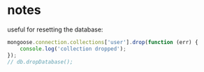 # notes

useful for resetting the database:
```js
mongoose.connection.collections['user'].drop(function (err) {
    console.log('collection dropped');
});
// db.dropDatabase();
```